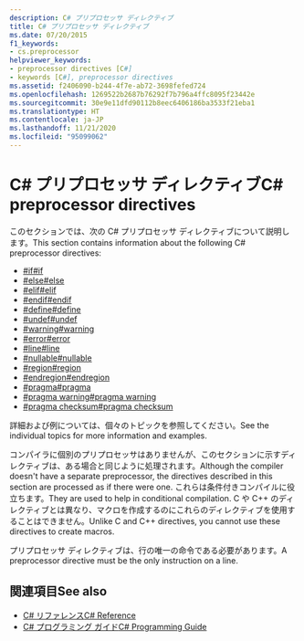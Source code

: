 ```yaml
---
description: C# プリプロセッサ ディレクティブ
title: C# プリプロセッサ ディレクティブ
ms.date: 07/20/2015
f1_keywords:
- cs.preprocessor
helpviewer_keywords:
- preprocessor directives [C#]
- keywords [C#], preprocessor directives
ms.assetid: f2406090-b244-4f7e-ab72-3698fefed724
ms.openlocfilehash: 1269522b2687b76292f7b796a4ffc8095f23442e
ms.sourcegitcommit: 30e9e11dfd90112b8eec6406186ba3533f21eba1
ms.translationtype: HT
ms.contentlocale: ja-JP
ms.lasthandoff: 11/21/2020
ms.locfileid: "95099062"
---
```

# <a name="c-preprocessor-directives"></a><span data-ttu-id="af2f0-103">C# プリプロセッサ ディレクティブ</span><span class="sxs-lookup"><span data-stu-id="af2f0-103">C# preprocessor directives</span></span>

<span data-ttu-id="af2f0-104">このセクションでは、次の C# プリプロセッサ ディレクティブについて説明します。</span><span class="sxs-lookup"><span data-stu-id="af2f0-104">This section contains information about the following C# preprocessor directives:</span></span>

- [<span data-ttu-id="af2f0-105">#if</span><span class="sxs-lookup"><span data-stu-id="af2f0-105">#if</span></span>](./preprocessor-if.md)
- [<span data-ttu-id="af2f0-106">#else</span><span class="sxs-lookup"><span data-stu-id="af2f0-106">#else</span></span>](./preprocessor-else.md)
- [<span data-ttu-id="af2f0-107">#elif</span><span class="sxs-lookup"><span data-stu-id="af2f0-107">#elif</span></span>](./preprocessor-elif.md)
- [<span data-ttu-id="af2f0-108">#endif</span><span class="sxs-lookup"><span data-stu-id="af2f0-108">#endif</span></span>](./preprocessor-endif.md)
- [<span data-ttu-id="af2f0-109">#define</span><span class="sxs-lookup"><span data-stu-id="af2f0-109">#define</span></span>](./preprocessor-define.md)
- [<span data-ttu-id="af2f0-110">#undef</span><span class="sxs-lookup"><span data-stu-id="af2f0-110">#undef</span></span>](./preprocessor-undef.md)
- [<span data-ttu-id="af2f0-111">#warning</span><span class="sxs-lookup"><span data-stu-id="af2f0-111">#warning</span></span>](./preprocessor-warning.md)
- [<span data-ttu-id="af2f0-112">#error</span><span class="sxs-lookup"><span data-stu-id="af2f0-112">#error</span></span>](./preprocessor-error.md)
- [<span data-ttu-id="af2f0-113">#line</span><span class="sxs-lookup"><span data-stu-id="af2f0-113">#line</span></span>](./preprocessor-line.md)
- [<span data-ttu-id="af2f0-114">#nullable</span><span class="sxs-lookup"><span data-stu-id="af2f0-114">#nullable</span></span>](./preprocessor-nullable.md)
- [<span data-ttu-id="af2f0-115">#region</span><span class="sxs-lookup"><span data-stu-id="af2f0-115">#region</span></span>](./preprocessor-region.md)
- [<span data-ttu-id="af2f0-116">#endregion</span><span class="sxs-lookup"><span data-stu-id="af2f0-116">#endregion</span></span>](./preprocessor-endregion.md)
- [<span data-ttu-id="af2f0-117">#pragma</span><span class="sxs-lookup"><span data-stu-id="af2f0-117">#pragma</span></span>](./preprocessor-pragma.md)
- [<span data-ttu-id="af2f0-118">#pragma warning</span><span class="sxs-lookup"><span data-stu-id="af2f0-118">#pragma warning</span></span>](./preprocessor-pragma-warning.md)
- [<span data-ttu-id="af2f0-119">#pragma checksum</span><span class="sxs-lookup"><span data-stu-id="af2f0-119">#pragma checksum</span></span>](./preprocessor-pragma-checksum.md)

<span data-ttu-id="af2f0-120">詳細および例については、個々のトピックを参照してください。</span><span class="sxs-lookup"><span data-stu-id="af2f0-120">See the individual topics for more information and examples.</span></span>

<span data-ttu-id="af2f0-121">コンパイラに個別のプリプロセッサはありませんが、このセクションに示すディレクティブは、ある場合と同じように処理されます。</span><span class="sxs-lookup"><span data-stu-id="af2f0-121">Although the compiler doesn't have a separate preprocessor, the directives described in this section are processed as if there were one.</span></span> <span data-ttu-id="af2f0-122">これらは条件付きコンパイルに役立ちます。</span><span class="sxs-lookup"><span data-stu-id="af2f0-122">They are used to help in conditional compilation.</span></span> <span data-ttu-id="af2f0-123">C や C++ のディレクティブとは異なり、マクロを作成するのにこれらのディレクティブを使用することはできません。</span><span class="sxs-lookup"><span data-stu-id="af2f0-123">Unlike C and C++ directives, you cannot use these directives to create macros.</span></span>

<span data-ttu-id="af2f0-124">プリプロセッサ ディレクティブは、行の唯一の命令である必要があります。</span><span class="sxs-lookup"><span data-stu-id="af2f0-124">A preprocessor directive must be the only instruction on a line.</span></span>

## <a name="see-also"></a><span data-ttu-id="af2f0-125">関連項目</span><span class="sxs-lookup"><span data-stu-id="af2f0-125">See also</span></span>

- [<span data-ttu-id="af2f0-126">C# リファレンス</span><span class="sxs-lookup"><span data-stu-id="af2f0-126">C# Reference</span></span>](../index.md)
- [<span data-ttu-id="af2f0-127">C# プログラミング ガイド</span><span class="sxs-lookup"><span data-stu-id="af2f0-127">C# Programming Guide</span></span>](../../programming-guide/index.md)
